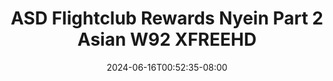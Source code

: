 --- 
title: "ASD Flightclub Rewards  Nyein Part 2 Asian  W92  XFREEHD"
description: "    ASD Flightclub Rewards  Nyein Part 2 Asian  W92  XFREEHD yandek full new"
date: 2024-06-16T00:52:35-08:00
file_code: "idbpxa6kuexb"
draft: false
cover: "fkaz2j5xp7d1glzl.jpg"
tags: ["ASD", "Flightclub", "Rewards", "Nyein", "Part", "Asian", "XFREEHD", "bokep-indo", "bokep-viral", "bokep-ig"]
length: 2653
fld_id: "1483168"
foldername: "Asian s3x diary flightclub"
categories: ["Asian s3x diary flightclub"]
views: 0
---